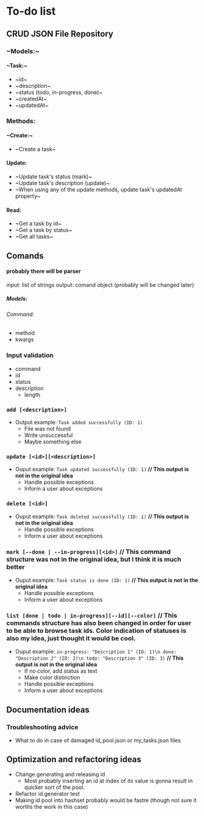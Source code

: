# To-do list

## CRUD JSON File Repository

### ~Models:~
#### ~Task:~
- ~id~
- ~description~
- ~status (todo, in-progress, done)~
- ~createdAt~
- ~updatedAt~

### Methods:
#### ~Create:~
- ~Create a task~

#### Update:
- ~Update task's status (mark)~
- ~Update task's description (update)~
- ~When using any of the update methods, update task's updatedAt property~

#### Read:
- ~Get a task by id~
- ~Get a task by status~
- ~Get all tasks~


## Comands

#### probably there will be parser
input: list of strings
output: comand object (probably will be changed later)

##### Models:
###### Command:
- method
- kwargs

### Input validation
- command
- id
- status
- description
    - length

### `add [<description>]`
- Output example: `Task added successfully (ID: 1)` 
    - File was not found
    - Write unsuccessful
    - Maybe something else

### `update [<id>][<description>]`
- Ouput example: `Task updated successfully (ID: 1)` **// This output is not in the original idea**
    - Handle possible exceptions
    - Inform a user about exceptions

### `delete [<id>]`
- Ouput example: `Task deleted successfully (ID: 1)` **// This output is not in the original idea**
    - Handle possible exceptions
    - Inform a user about exceptions

### `mark [--done | --in-progress][<id>]` **// This command structure was not in the original idea, but I think it is much better** 
- Ouput example: `Task status is done (ID: 1)` **// This output is not in the original idea**
    - Handle possible exceptions
    - Inform a user about exceptions

### `list [done | todo | in-progress][--id][--color]` **// This commands structure has also been changed in order for user to be able to browse task ids. Color indication of statuses is also my idea, just thought it would be cool.**
- Ouput example: `in-progress: "Description 1" (ID: 1)\n done: "Description 2" (ID: 2)\n todo: "Description 3" (ID: 3)` **// This output is not in the original idea**
    - If no color, add status as text
    - Make color distinction
    - Handle possible exceptions
    - Inform a user about exceptions

## Documentation ideas

### Troubleshooting advice

- What to do in case of damaged id_pool.json or my_tasks.json files

## Optimization and refactoring ideas

- Change generating and releasing id
    - Most probably inserting an id at index of its value is gonna result in quicker sort of the pool.
- Refactor id generator test
- Making id pool into hashset probably would be fastre (though not sure it worths the work in this case)
